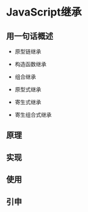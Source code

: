 # JavaScript继承

## 用一句话概述
- 原型链继承

- 构造函数继承

- 组合继承

- 原型式继承

- 寄生式继承

- 寄生组合式继承



## 原理


## 实现

## 使用
## 引申